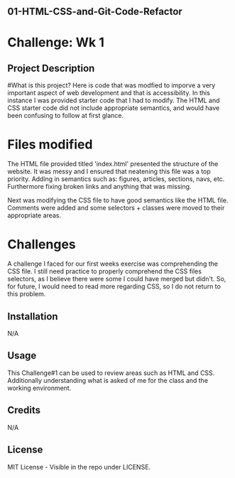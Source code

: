 ## 01-HTML-CSS-and-Git-Code-Refactor
# Challenge: Wk 1


## Project Description
#What is this project?
Here is code that was modfied to imporve a very important aspect of web development and that is accessibility. In this instance I was provided starter code that I had to modify. The HTML and CSS starter code did not include appropriate semantics, and would have been confusing to follow at first glance. 

# Files modified
The HTML file provided titled 'index.html' presented the structure of the website. It was messy and I ensured that neatening this file was a top priority. Adding in semantics such as: figures, articles, sections, navs, etc. Furthermore fixing broken links and anything that was missing.

Next was modifying the CSS file to have good semantics like the HTML file. Comments were added and some selectors + classes were moved to their appropriate areas.

# Challenges
A challenge I faced for our first weeks exercise was comprehending the CSS file. I still need practice to properly comprehend the CSS files selectors, as I believe there were some I could have merged but didn't. So, for future, I would need to read more regarding CSS, so I do not return to this problem.

## Installation
N/A

## Usage
This Challenge#1 can be used to review areas such as HTML and CSS. Additionally understanding what is asked of me for the class and the working environment.

## Credits
N/A

## License
MIT License - Visible in the repo under LICENSE.
